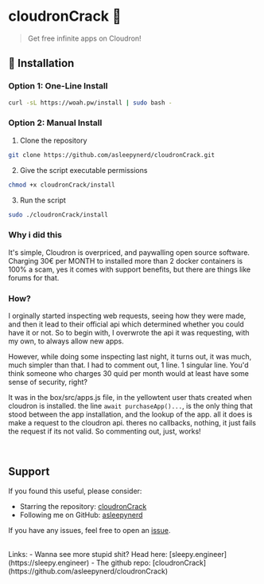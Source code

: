 # cloudronCrack 🚀

> Get free infinite apps on Cloudron!

## 🔧 Installation

### Option 1: One-Line Install

```bash
curl -sL https://woah.pw/install | sudo bash -
```

### Option 2: Manual Install

1. Clone the repository

```bash
git clone https://github.com/asleepynerd/cloudronCrack.git
```

2. Give the script executable permissions

```bash
chmod +x cloudronCrack/install
```

3. Run the script

```bash
sudo ./cloudronCrack/install
```

### Why i did this

It's simple, Cloudron is overpriced, and paywalling open source software. Charging 30€ per MONTH to installed more than 2 docker containers is 100% a scam, yes it comes with support benefits, but there are things like forums for that.

### How?

I orginally started inspecting web requests, seeing how they were made, and then it lead to their official api which determined whether you could have it or not. So to begin with, I overwrote the api it was requesting, with my own, to always allow new apps.

However, while doing some inspecting last night, it turns out, it was much, much simpler than that. I had to comment out, 1 line. 1 singular line. You'd think someone who charges 30 quid per month would at least have some sense of security, right?

It was in the box/src/apps.js file, in the yellowtent user thats created when cloudron is installed. the line `await purchaseApp()...`, is the only thing that stood between the app installation, and the lookup of the app. all it does is make a request to the cloudron api. theres no callbacks, nothing, it just fails the request if its not valid. So commenting out, just, works!

<br>

## Support

If you found this useful, please consider:

- Starring the repository: [cloudronCrack](https://github.com/asleepynerd/cloudronCrack)
- Following me on GitHub: [asleepynerd](https://github.com/asleepynerd)

If you have any issues, feel free to open an [issue](https://github.com/asleepynerd/cloudronCrack/issues/new/choose).

<br>
Links:
- Wanna see more stupid shit? Head here: [sleepy.engineer](https://sleepy.engineer)
- The github repo: [cloudronCrack](https://github.com/asleepynerd/cloudronCrack)
